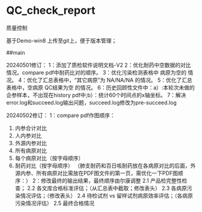 # QC_check_report
质量控制

基于Demo-win8 上传至git上，便于版本管理；

##main

20240501修订：
1：添加了质检软件说明文档-V2
2：优化耐药中空数据的对比情况。compare pdf中耐药比对的顺序。
3：优化污染检测表格中 病原为空的 情况。
4：优化了汇总表格中，“其它病原”为 NA/NA/NA 的情况。
5：优化了汇总表格中，空病原 QC结果为空 的情况。
6：历史回顾性文件中：a）:本轮次未做的企参样本，不出现在history pdf中;b）：统计60个时间点的x轴坐标。
7：解决error.log和succeed.log输出问题，succeed.log修改为pre-succeed.log



20240502修订：
1：compare pdf作图顺序：
  1.	内参合计对比
  2.	人内参对比
  3.	外源内参对比
  4.	所有病原对比
  5.	每个病原对比（按字母顺序）
  6.	耐药对比（按字母顺序）
  （肺支耐药和百日咳耐药放在各病原对比的后面，外源内参、所有病原对比需放在PDF图文件的第一页，需优化一下PDF图顺序：）
2：修改最终的输出结果，最终顺序由尔康调整
  2.1 产品检完整性检查；
  2.2 各文库合格标准评估；（从汇总表中截取；修改表头）
  2.3 各病原污染情况评估；（修改表头）
  2.4 待检试剂 vs 留样试剂病原效率评估；（各病原污染情况评估）
  2.5 最终合格情况
